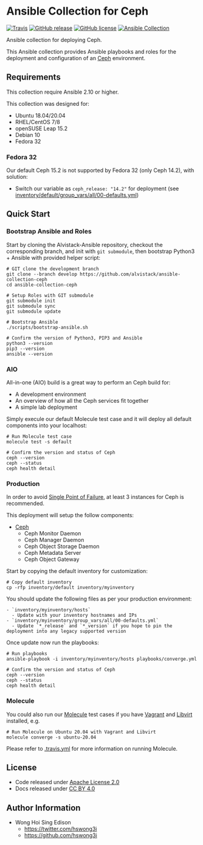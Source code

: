# Ansible Collection for Ceph

[![Travis](https://img.shields.io/travis/com/alvistack/ansible-collection-ceph.svg)](https://travis-ci.com/alvistack/ansible-collection-ceph)
[![GitHub release](https://img.shields.io/github/release/alvistack/ansible-collection-ceph.svg)](https://github.com/alvistack/ansible-collection-ceph/releases)
[![GitHub license](https://img.shields.io/github/license/alvistack/ansible-collection-ceph.svg)](https://github.com/alvistack/ansible-collection-ceph/blob/master/LICENSE)
[![Ansible Collection](https://img.shields.io/badge/galaxy-alvistack.ceph-blue.svg)](https://galaxy.ansible.com/alvistack/ceph)

Ansible collection for deploying Ceph.

This Ansible collection provides Ansible playbooks and roles for the deployment and configuration of an [Ceph](https://github.com/ceph/ceph) environment.

## Requirements

This collection require Ansible 2.10 or higher.

This collection was designed for:

  - Ubuntu 18.04/20.04
  - RHEL/CentOS 7/8
  - openSUSE Leap 15.2
  - Debian 10
  - Fedora 32

### Fedora 32

Our default Ceph 15.2 is not supported by Fedora 32 (only Ceph 14.2), with solution:

  - Switch our variable as `ceph_release: "14.2"` for deployment (see [inventory/default/group\_vars/all/00-defaults.yml](inventory/default/group_vars/all/00-defaults.yml))

## Quick Start

### Bootstrap Ansible and Roles

Start by cloning the Alvistack-Ansible repository, checkout the corresponding branch, and init with `git submodule`, then bootstrap Python3 + Ansible with provided helper script:

    # GIT clone the development branch
    git clone --branch develop https://github.com/alvistack/ansible-collection-ceph
    cd ansible-collection-ceph
    
    # Setup Roles with GIT submodule
    git submodule init
    git submodule sync
    git submodule update
    
    # Bootstrap Ansible
    ./scripts/bootstrap-ansible.sh
    
    # Confirm the version of Python3, PIP3 and Ansible
    python3 --version
    pip3 --version
    ansible --version

### AIO

All-in-one (AIO) build is a great way to perform an Ceph build for:

  - A development environment
  - An overview of how all the Ceph services fit together
  - A simple lab deployment

Simply execule our default Molecule test case and it will deploy all default components into your localhost:

    # Run Molecule test case
    molecule test -s default
    
    # Confirm the version and status of Ceph
    ceph --version
    ceph --status
    ceph health detail

### Production

In order to avoid [Single Point of Failure](https://en.wikipedia.org/wiki/Single_point_of_failure), at least 3 instances for Ceph is recommended.

This deployment will setup the follow components:

  - [Ceph](https://ceph.io/)
      - Ceph Monitor Daemon
      - Ceph Manager Daemon
      - Ceph Object Storage Daemon
      - Ceph Metadata Server
      - Ceph Object Gateway

Start by copying the default inventory for customization:

    # Copy default inventory
    cp -rfp inventory/default inventory/myinventory

You should update the following files as per your production environment:

    - `inventory/myinventory/hosts`
      - Update with your inventory hostnames and IPs
    - `inventory/myinventory/group_vars/all/00-defaults.yml`
      - Update `*_release` and `*_version` if you hope to pin the deployment into any legacy supported version

Once update now run the playbooks:

    # Run playbooks
    ansible-playbook -i inventory/myinventory/hosts playbooks/converge.yml
    
    # Confirm the version and status of Ceph
    ceph --version
    ceph --status
    ceph health detail

### Molecule

You could also run our [Molecule](https://molecule.readthedocs.io/en/stable/) test cases if you have [Vagrant](https://www.vagrantup.com/) and [Libvirt](https://libvirt.org/) installed, e.g.

    # Run Molecule on Ubuntu 20.04 with Vagrant and Libvirt
    molecule converge -s ubuntu-20.04

Please refer to [.travis.yml](.travis.yml) for more information on running Molecule.

## License

  - Code released under [Apache License 2.0](LICENSE)
  - Docs released under [CC BY 4.0](http://creativecommons.org/licenses/by/4.0/)

## Author Information

  - Wong Hoi Sing Edison
      - <https://twitter.com/hswong3i>
      - <https://github.com/hswong3i>

